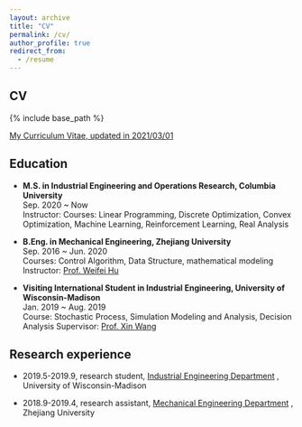 ```yaml
---
layout: archive
title: "CV"
permalink: /cv/
author_profile: true
redirect_from:
  - /resume
---
```


## CV
{% include base_path %}

[My Curriculum Vitae, updated in 2021/03/01](http://www.wentaozhao.org/files/cv.pdf)

## Education

* **M.S. in Industrial Engineering and Operations Research, Columbia University**  
  Sep. 2020 ~ Now  
  Instructor: 
  Courses: Linear Programming, Discrete Optimization, Convex Optimization, Machine Learning, Reinforcement Learning, Real Analysis
  
* **B.Eng. in Mechanical Engineering, Zhejiang University**  
  Sep. 2016 ~ Jun. 2020  
  Courses: Control Algorithm, Data Structure, mathematical modeling
  Instructor: [Prof. Weifei Hu](https://person.zju.edu.cn/en/0018087/)

	
* **Visiting International Student in  Industrial Engineering, University of Wisconsin-Madison**  
  Jan. 2019 ~ Aug. 2019   
  Course: Stochastic Process, Simulation Modeling and Analysis, Decision Analysis
  Supervisor: [Prof. Xin Wang](https://directory.engr.wisc.edu/ie/Faculty/Wang_Xin/)
  
  
## Research experience
* 2019.5-2019.9, research student, [Industrial Engineering Department](https://www.engr.wisc.edu/department/industrial-systems-engineering/) , University of Wisconsin-Madison

* 2018.9-2019.4, research assistant, [Mechanical Engineering Department](http://me.zju.edu.cn/meenglish/15428/list.htm/) , Zhejiang University


